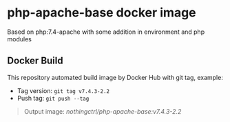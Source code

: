 # php-apache-base docker image

Based on php:7.4-apache with some addition in environment and php modules

## Docker Build

This repository automated build image by Docker Hub with git tag, example:

* Tag version: `git tag v7.4.3-2.2`
* Push tag: `git push --tag`

> Output image: _nothingctrl/php-apache-base:v7.4.3-2.2_
